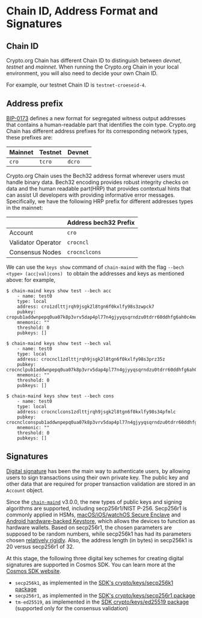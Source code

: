 # Chain ID, Address Format and Signatures

## Chain ID

Crypto.org Chain has different Chain ID to distinguish between _devnet_, _testnet_ and _mainnet_. When running the Crypto.org Chain in your local environment, you will also need to decide your own Chain ID.

For example, our testnet Chain ID is `testnet-croeseid-4`.

## Address prefix

[BIP-0173](https://github.com/satoshilabs/slips/blob/master/slip-0173.md) defines a new format for segregated witness output addresses that contains a human-readable part that identifies the coin type. Crypto.org Chain has different address prefixes for its corresponding network types, these prefixes are:

| Mainnet | Testnet | Devnet |
| ------- | ------- | ------ |
| `cro`   | `tcro`  | `dcro` |

Crypto.org Chain uses the Bech32 address format wherever users must handle binary data. Bech32 encoding provides robust integrity checks on data and the human readable part(HRP) that provides contextual hints that can assist UI developers with providing informative error messages. Specifically, we have the following HRP prefix for different addresses types in the mainnet:

|                    | Address bech32 Prefix |
| ------------------ | --------------------- |
| Account            | `cro`                 |
| Validator Operator | `crocncl`             |
| Consensus Nodes    | `crocnclcons`         |

We can use the `keys show` command of `chain-maind` with the flag `--bech <type> (acc|val|cons) ` to obtain the addresses and keys as mentioned above: for example,

```
$ chain-maind keys show test --bech acc
    - name: test0
    type: local
    address: cro1zdlttjrqh9jsgk2l8tgn6f0kxlfy98s3zwpck7
    pubkey: cropub1addwnpepq0ua07k8p3vrv5dap4pl77n4gjyyqsqrndzu0tdrr60ddhfg6ah0c4mu5gw
    mnemonic: ""
    threshold: 0
    pubkeys: []

$ chain-maind keys show test --bech val
    - name: test0
    type: local
    address: crocncl1zdlttjrqh9jsgk2l8tgn6f0kxlfy98s3prz35z
    pubkey: crocnclpub1addwnpepq0ua07k8p3vrv5dap4pl77n4gjyyqsqrndzu0tdrr60ddhfg6ah0ck5ad5l
    mnemonic: ""
    threshold: 0
    pubkeys: []

$ chain-maind keys show test --bech cons
    - name: test0
    type: local
    address: crocnclcons1zdlttjrqh9jsgk2l8tgn6f0kxlfy98s34pfmlc
    pubkey: crocnclconspub1addwnpepq0ua07k8p3vrv5dap4pl77n4gjyyqsqrndzu0tdrr60ddhfg6ah0ch6kdrc
    mnemonic: ""
    threshold: 0
    pubkeys: []
```

## Signatures
[Digital signature](https://en.wikipedia.org/wiki/Digital_signature) has been the main way to authenticate users, by allowing users to sign transactions using their own private key. The public key and other data that are required for proper transaction validation are stored in an `Account` object. 

Since the [`chain-maind`](https://github.com/crypto-org-chain/chain-main/releases) v3.0.0, the new types of public keys and signing algorithms are supported, including secp256r1/NIST P-256. Secp256r1 is commonly applied in HSMs, [macOS/iOS/watchOS Secure Enclave](https://support.apple.com/en-ca/guide/security/sec59b0b31ff/web) and [Android hardware-backed Keystore](https://source.android.com/security/keystore/features), which allows the devices to function as hardware wallets. Based on secp256r1, the chosen parameters are supposed to be random numbers, while secp256k1 has had its parameters chosen [relatively rigidly](http://safecurves.cr.yp.to/rigid.html). Also, the address length (in bytes) in secp256k1 is 20 versus secp256r1 of 32.

At this stage, the following three digital key schemes for creating digital signatures are supported in Cosmos SDK. You can learn more at the [Cosmos SDK website](https://docs.cosmos.network/master/basics/accounts.html#keys-accounts-addresses-and-signatures).
- `secp256k1`, as implemented in the [SDK's crypto/keys/secp256k1 package](https://github.com/cosmos/cosmos-sdk/blob/v0.42.1/crypto/keys/secp256k1/secp256k1.go)
- `secp256r1`, as implemented in the [SDK's crypto/keys/secp256r1 package](https://github.com/cosmos/cosmos-sdk/blob/master/crypto/keys/secp256r1/pubkey.go) 
- `tm-ed25519`, as implemented in the [SDK crypto/keys/ed25519 package](https://github.com/cosmos/cosmos-sdk/blob/v0.42.1/crypto/keys/ed25519/ed25519.go)  (supported only for the consensus validation)
